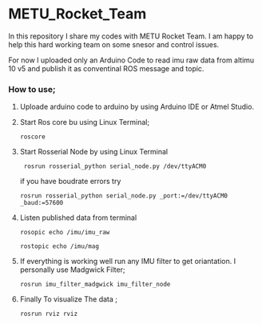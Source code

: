 # METU_Rocket_Team

In this repository I share my codes with METU Rocket Team. I am happy to help this hard working team on some snesor and control issues.

For now I uploaded only an Arduino Code to read imu raw data from altimu 10 v5 and publish it as conventinal ROS message and topic. 

### How to use;

1. Uploade arduino code to arduino by using Arduino IDE or Atmel Studio.

2. Start Ros core bu using Linux Terminal;

   `roscore`

3. Start Rosserial Node by using Linux Terminal

   ` rosrun rosserial_python serial_node.py /dev/ttyACM0`

   if you have boudrate errors try 

   `rosrun rosserial_python serial_node.py _port:=/dev/ttyACM0 _baud:=57600`

4. Listen published data from terminal

   `rosopic echo /imu/imu_raw`

   `rostopic echo /imu/mag`

5. If everything is working well run any IMU filter to get oriantation. I personally use Madgwick Filter;

   `rosrun imu_filter_madgwick imu_filter_node`

6. Finally To visualize The data ;

   `rosrun rviz rviz`
